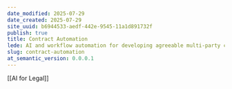 ```yaml
---
date_modified: 2025-07-29
date_created: 2025-07-29
site_uuid: b6944533-aedf-442e-9545-11a1d891732f
publish: true
title: Contract Automation
lede: AI and workflow automation for developing agreeable multi-party contracts.
slug: contract-automation
at_semantic_version: 0.0.0.1
---
```

[[AI for Legal]]

